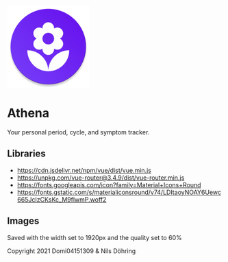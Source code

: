 ![Icon](https://raw.githubusercontent.com/Domi04151309/athena/main/pwa/mipmap-xxxhdpi/ic_launcher.png)

# Athena
Your personal period, cycle, and symptom tracker.

## Libraries
- https://cdn.jsdelivr.net/npm/vue/dist/vue.min.js
- https://unpkg.com/vue-router@3.4.9/dist/vue-router.min.js
- https://fonts.googleapis.com/icon?family=Material+Icons+Round
- https://fonts.gstatic.com/s/materialiconsround/v74/LDItaoyNOAY6Uewc665JcIzCKsKc_M9flwmP.woff2

## Images
Saved with the width set to 1920px and the quality set to 60%

Copyright 2021 Domi04151309 & Nils Döhring
